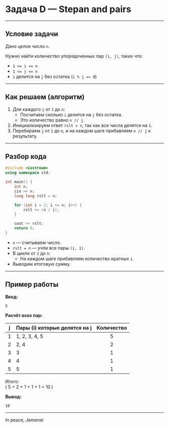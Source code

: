 # Задача D — Stepan and pairs

---

## Условие задачи

Дано целое число `n`.

Нужно найти количество упорядоченных пар `(i, j)`, таких что:

- `1 <= i <= n`
- `1 <= j <= n`
- `i` делится на `j` без остатка (`i % j == 0`)

---

## Как решаем (алгоритм)

1. Для каждого `j` от `1` до `n`:
   - Посчитаем сколько `i` делится на `j` без остатка.
   - Это количество равно `n // j`.
2. Инициализируем ответ `rslt = n`, так как все числа делятся на `1`.
3. Перебираем `j` от `2` до `n`, и на каждом шаге прибавляем `n // j` к результату.

---

## Разбор кода

```cpp
#include <iostream>
using namespace std;

int main() {
    int n;
    cin >> n;
    long long rslt = n;

    for (int i = 2; i <= n; i++) {
        rslt += (n / i);
    }

    cout << rslt;
    return 0;
}
```

- `n` — считываем число.
- `rslt = n` — учли все пары `(i, 1)`.
- В цикле от `2` до `n`:
  - На каждом шаге прибавляем количество кратных `i`.
- Выводим итоговую сумму.

---

## Пример работы

**Ввод:**
```
5
```

**Расчёт всех пар:**

| j | Пары (i) которые делятся на j | Количество |
|:-:|:-----------------------------|:----------:|
| 1 | 1, 2, 3, 4, 5                | 5          |
| 2 | 2, 4                         | 2          |
| 3 | 3                            | 1          |
| 4 | 4                            | 1          |
| 5 | 5                            | 1          |

Итого:  
\( 5 + 2 + 1 + 1 + 1 = 10 \)

**Вывод:**
```
10
```

---

In peace, Jemenei
